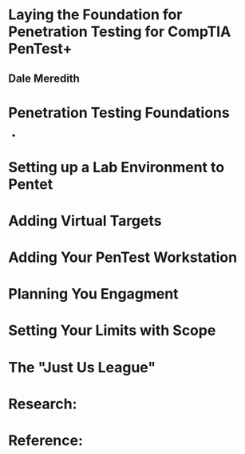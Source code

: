 # Laying the Foundation for Penetration Testing for CompTIA PenTest+
## Dale Meredith

# Penetration Testing Foundations
- 


# Setting up a Lab Environment to Pentet

# Adding Virtual Targets

# Adding Your PenTest Workstation

# Planning You Engagment

# Setting Your Limits with Scope

# The "Just Us League"

# Research:

# Reference:
